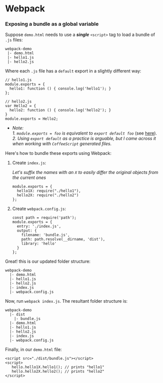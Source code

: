 # Webpack  

### Exposing a bundle as a global variable  


Suppose `demo.html` needs to use a ***single*** `<script>` tag to load a bundle of `.js` files:  

```
webpack-demo
 |- demo.html
 |- hello1.js
 |- hello2.js
```
    
Where each `.js` file has a `default` export in a slightly different way:  
    
```
// hello1.js
module.exports = {
  hello1: function () { console.log('hello1'); }
}; 
```
```
// hello2.js
var Hello2 = {
  hello2: function () { console.log('hello2'); }
}
module.exports = Hello2;
```
        
* *Note:*  
  *1. `module.exports = foo` is equivalent to `export default foo`* (see [here](https://stackoverflow.com/a/34795237/3002584)).  
  *2. Using `export default` as a practice is arguable, but I came across it when working with `CoffeeScript` generated files.*   
  
       
Here's how to bundle these exports using Webpack:  
     
   1. Create `index.js`:  
        
      *Let's suffix the names with an `X` to easily differ the original objects from the current ones*  
       ```
       module.exports = {
         hello1X: require("./hello1"),
         hello2X: require("./hello2")
       };
       ```
     
   2. Create `webpack.config.js`:  
     
      ```
      const path = require('path');
      module.exports = {
        entry: './index.js',
        output: {
          filename: 'bundle.js',
          path: path.resolve(__dirname, 'dist'),
          library: 'hello'
        }
      };
      ```

Great! this is our updated folder structure:
      
```
webpack-demo
  |- demo.html
  |- hello1.js
  |- hello2.js
  |- index.js
  |- webpack.config.js
```
Now, run `webpack index.js`.  The resultant folder structure is:
```
webpack-demo
  |- dist
    |- bundle.js
  |- demo.html
  |- hello1.js
  |- hello2.js
  |- index.js
  |- webpack.config.js
```
Finally, in our `demo.html` file:
```
<script src="./dist/bundle.js"></script>
<script>
   hello.hello1X.hello1(); // prints "hello1"
   hello.hello2X.hello2(); // prints "hello2"
</script>
```
